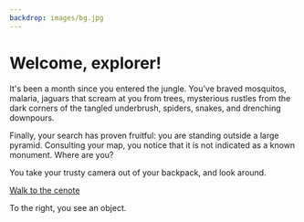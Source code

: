 ```yaml
---
backdrop: images/bg.jpg
---
```


# Welcome, explorer!

It's been a month since you entered the jungle. You've braved mosquitos, malaria, jaguars that scream at you from trees, mysterious rustles from the dark corners of the tangled underbrush, spiders, snakes, and drenching downpours.

Finally, your search has proven fruitful: you are standing outside a large pyramid. Consulting your map, you notice that it is not indicated as a known monument. Where are you?

You take your trusty camera out of your backpack, and look around.

[Walk to the cenote](/rooms/cenote)

To the right, you see an object.

<Item id="2" />

<Page url="entrance" title="Walk inside the pyramid's entrance" condition="2" />
